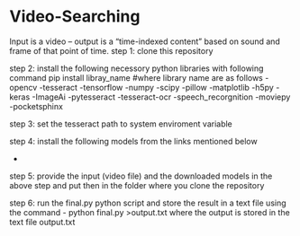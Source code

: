 # Video-Searching
Input is a video – output is a “time-indexed content” based on sound and frame of that point of time.
step 1: clone this repository


step 2: install the following necessory python libraries with following command 
pip install libray_name #where library name are as follows
-opencv
-tesseract
-tensorflow
-numpy
-scipy
-pillow
-matplotlib
-h5py
-keras
-ImageAi
-pytesseract
-tesseract-ocr
-speech_recorgnition
-moviepy
-pocketsphinx


step 3: set the tesseract path to system enviroment variable

step 4: install the following models from the links mentioned below

-

step 5: provide the input (video file) and the downloaded models in the above step and put then in the folder where you clone the repository

step 6: run the final.py python script and store the result in a text file using the command - python final.py >output.txt where the output is stored in the text file output.txt
